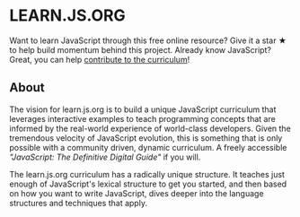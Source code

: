 # LEARN.JS.ORG

Want to learn JavaScript through this free online resource? Give it a star ★ to help build momentum behind this project.
Already know JavaScript? Great, you can help [contribute to the curriculum](https://github.com/js-org/learn.js.org/wiki/Curriculum-Outline)!

## About

The vision for learn.js.org is to build a unique JavaScript curriculum that leverages interactive examples to teach programming concepts that are informed by the real-world experience of world-class developers. Given the tremendous velocity of JavaScript evolution, this is something that is only possible with a community driven, dynamic curriculum. A freely accessible _"JavaScript: The Definitive Digital Guide"_ if you will.

The learn.js.org curriculum has a radically unique structure. It teaches just enough of JavaScript's lexical structure to get you started, and then based on how you want to write JavaScript, dives deeper into the language structures and techniques that apply.
